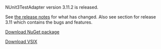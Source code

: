 NUnit3TestAdapter version 3.11.2 is released.

See [the release notes](https://github.com/nunit/docs/wiki/Adapter-Release-Notes) for what has changed.  Also see section for release 3.11 which contains the bugs and features. 

[Download NuGet package](https://www.nuget.org/packages/NUnit3TestAdapter/3.11.2)

[Download VSIX](https://marketplace.visualstudio.com/items?itemName=NUnitDevelopers.NUnit3TestAdapter)